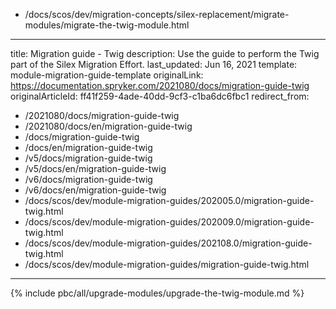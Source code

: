   - /docs/scos/dev/migration-concepts/silex-replacement/migrate-modules/migrate-the-twig-module.html
---
title: Migration guide - Twig
description: Use the guide to perform the Twig part of the Silex Migration Effort.
last_updated: Jun 16, 2021
template: module-migration-guide-template
originalLink: https://documentation.spryker.com/2021080/docs/migration-guide-twig
originalArticleId: ff41f259-4ade-40dd-9cf3-c1ba6dc6fbc1
redirect_from:
  - /2021080/docs/migration-guide-twig
  - /2021080/docs/en/migration-guide-twig
  - /docs/migration-guide-twig
  - /docs/en/migration-guide-twig
  - /v5/docs/migration-guide-twig
  - /v5/docs/en/migration-guide-twig
  - /v6/docs/migration-guide-twig
  - /v6/docs/en/migration-guide-twig
  - /docs/scos/dev/module-migration-guides/202005.0/migration-guide-twig.html
  - /docs/scos/dev/module-migration-guides/202009.0/migration-guide-twig.html
  - /docs/scos/dev/module-migration-guides/202108.0/migration-guide-twig.html
  - /docs/scos/dev/module-migration-guides/migration-guide-twig.html
---

{% include pbc/all/upgrade-modules/upgrade-the-twig-module.md %} <!-- To edit, see /_includes/pbc/all/upgrade-modules/upgrade-the-twig-module.md -->
